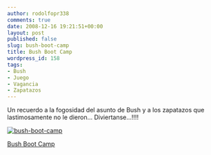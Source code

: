 ```yaml
---
author: rodolfopr338
comments: true
date: 2008-12-16 19:21:51+00:00
layout: post
published: false
slug: bush-boot-camp
title: Bush Boot Camp
wordpress_id: 158
tags:
- Bush
- Juego
- Vagancia
- Zapatazos
---
```


Un recuerdo a la fogosidad del asunto de Bush y a los zapatazos que lastimosamente no le dieron...
Diviertanse...!!!!

[![bush-boot-camp](http://sinjeta.files.wordpress.com/2008/12/bush-boot-camp.png?w=300)](http://www.t-enterprise.co.uk/flashgame/playgame.aspx?id=bushbootcamp)

[Bush Boot Camp](http://www.t-enterprise.co.uk/flashgame/playgame.aspx?id=bushbootcamp)
